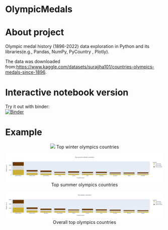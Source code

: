 # OlympicMedals

# About project
Olympic medal history (1896-2022) data exploration in Python and its libraries(e.g., Pandas, NumPy, PyCountry , Plotly). <br />

The data was downloaded from:https://www.kaggle.com/datasets/surajjha101/countries-olympics-medals-since-1896.

# Interactive notebook version
Try it out with binder:<br />[![Binder](https://mybinder.org/badge_logo.svg)](https://mybinder.org/v2/gh/madrian98/OlimpicMedals/5647ead6ebc978aa276418147a9ca125adf7b546?urlpath=lab%2Ftree%2FOlympic%20Medals%20since%201896.ipynb)

# Example
<p align="center">
  <img src="https://github.com/madrian98/OlympicMedals/blob/main/README_Images/Stacked%20winter%20olimpics.png" />
  Top winter olympics countries
</p>

<p align="center">
  <img src="https://github.com/madrian98/OlimpicMedals/blob/main/README_Images/Stacked%20summer%20olimpics.png" />
  Top summer olympics countries
</p>

<p align="center">
  <img src="https://github.com/madrian98/OlimpicMedals/blob/main/README_Images/Stacked%20overall%20olimpics.png" />
  Overall top olympics countries
</p>
